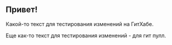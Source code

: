 ## Привет!

Какой-то текст для тестирования изменений на ГитХабе.

Еще как-то текст для тестирования изменений - для гит пулл.
